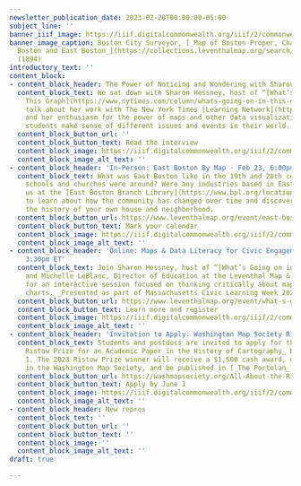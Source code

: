```yaml
---
newsletter_publication_date: 2023-02-20T00:00:00-05:00
subject_line: ''
banner_iiif_image: https://iiif.digitalcommonwealth.org/iiif/2/commonwealth:9k41zj472/797,2175,6739,2385/2000,/0/default.jpg
banner_image_caption: Boston City Surveyor, [_Map of Boston Proper, Charlestown, South
  Boston and East Boston_](https://collections.leventhalmap.org/search/commonwealth:js956k44c)
  (1894)
introductory_text: ''
content_block:
- content_block_header: The Power of Noticing and Wondering with Sharon Hessney
  content_block_text: We sat down with Sharon Hessney, host of “[What’s Going on in
    This Graph](https://www.nytimes.com/column/whats-going-on-in-this-graph),”  to
    talk about her work with The New York Times [Learning Network](https://www.nytimes.com/column/whats-going-on-in-this-graph)
    and her enthusiasm for the power of maps and other data visualizations to help
    students make sense of different issues and events in their world.
  content_block_button_url: ''
  content_block_button_text: Read the interview
  content_block_image: https://iiif.digitalcommonwealth.org/iiif/2/commonwealth:rr173g34k/2039,587,3013,2176/2000,/0/default.jpg
  content_block_image_alt_text: ''
- content_block_header: 'In-Person: East Boston By Map · Feb 23, 6:00pm ET'
  content_block_text: What was East Boston like in the 19th and 20th centuries? What
    schools and churches were around? Were any industries based in East Boston? Join
    us at the [East Boston Branch Library](https://www.bpl.org/locations/east-boston/)
    to learn about how the community has changed over time and discover how to research
    the history of your own house and neighborhood.
  content_block_button_url: https://www.leventhalmap.org/event/east-boston-by-map/
  content_block_button_text: Mark your calendar
  content_block_image: https://iiif.digitalcommonwealth.org/iiif/2/commonwealth:js956k33v/5527,371,4427,3633/2000,/0/default.jpg
  content_block_image_alt_text: ''
- content_block_header: 'Online: Maps & Data Literacy for Civic Engagement · Mar 7,
    3:30pm ET'
  content_block_text: Join Sharon Hessney, host of “[What’s Going on in This Graph](https://www.nytimes.com/column/whats-going-on-in-this-graph),”
    and Michelle LeBlanc, Director of Education at the Leventhal Map & Education Center,
    for an interactive session focused on thinking critically about maps, graphs and
    charts. _Presented as part of Massachusetts Civic Learning Week 2023._
  content_block_button_url: https://www.leventhalmap.org/event/what-s-going-on-in-this-graph-maps-data-literacy-for-civic-engagement/
  content_block_button_text: Learn more and register
  content_block_image: https://iiif.digitalcommonwealth.org/iiif/2/commonwealth:h989r708n/186,779,4410,3854/2000,/0/default.jpg
  content_block_image_alt_text: ''
- content_block_header: 'Invitation to Apply: Washington Map Society Ristow Prize '
  content_block_text: Students and postdocs are invited to apply for the _Walter W.
    Ristow Prize for an Academic Paper in the History of Cartography_ before June
    1. The 2023 Ristow Prize winner will receive a $1,500 cash award, one-year membership
    in the Washington Map Society, and be published in [_The Portolan_](https://washmapsociety.org/about-the-portolan).
  content_block_button_url: https://washmapsociety.org/All-About-the-Ristow-Prize
  content_block_button_text: Apply by June 1
  content_block_image: https://iiif.digitalcommonwealth.org/iiif/2/commonwealth:3f462s370/1225,870,6776,5857/2000,/0/default.jpg
  content_block_image_alt_text: ''
- content_block_header: New repros
  content_block_text: ''
  content_block_button_url: ''
  content_block_button_text: ''
  content_block_image: ''
  content_block_image_alt_text: ''
draft: true

---
```

